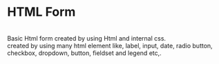 # HTML Form
<br/>
Basic Html form created by using Html and internal css.
<br/>
created by using many html element like, label, input, date, radio button, checkbox, dropdown, button, fieldset and legend etc,.
